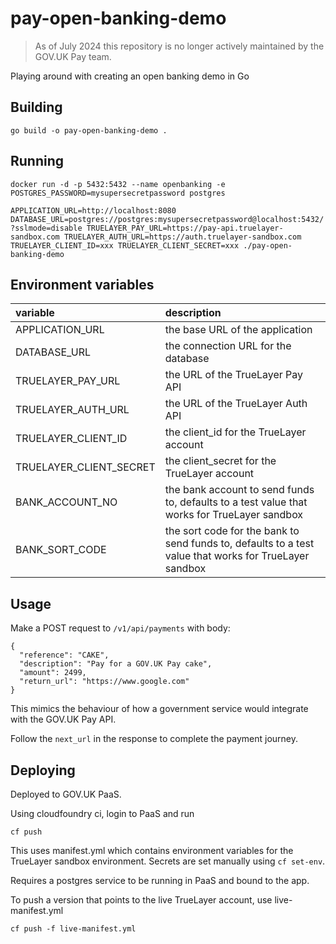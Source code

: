 # pay-open-banking-demo

> As of July 2024 this repository is no longer actively maintained by the GOV.UK Pay team.

Playing around with creating an open banking demo in Go


## Building
```go build -o pay-open-banking-demo .```

## Running

```docker run -d -p 5432:5432 --name openbanking -e POSTGRES_PASSWORD=mysupersecretpassword postgres```

```APPLICATION_URL=http://localhost:8080 DATABASE_URL=postgres://postgres:mysupersecretpassword@localhost:5432/?sslmode=disable TRUELAYER_PAY_URL=https://pay-api.truelayer-sandbox.com TRUELAYER_AUTH_URL=https://auth.truelayer-sandbox.com TRUELAYER_CLIENT_ID=xxx TRUELAYER_CLIENT_SECRET=xxx ./pay-open-banking-demo```

## Environment variables

| variable                | description                                                                                            |
|:------------------------|:-------------------------------------------------------------------------------------------------------|
| APPLICATION_URL         | the base URL of the application                                                                        |
| DATABASE_URL            | the connection URL for the database                                                                    |
| TRUELAYER_PAY_URL       | the URL of the TrueLayer Pay API                                                                       |
| TRUELAYER_AUTH_URL      | the URL of the TrueLayer Auth API                                                                      |
| TRUELAYER_CLIENT_ID     | the client_id for the TrueLayer account                                                                |
| TRUELAYER_CLIENT_SECRET | the client_secret for the TrueLayer account                                                            |
| BANK_ACCOUNT_NO         | the bank account to send funds to, defaults to a test value that works for TrueLayer sandbox           |
| BANK_SORT_CODE          | the sort code for the bank to send funds to, defaults to a test value that works for TrueLayer sandbox |

## Usage

Make a POST request to `/v1/api/payments` with body:

```
{
  "reference": "CAKE",
  "description": "Pay for a GOV.UK Pay cake",
  "amount": 2499,
  "return_url": "https://www.google.com"
}
```

This mimics the behaviour of how a government service would integrate with the GOV.UK Pay API.

Follow the `next_url` in the response to complete the payment journey.

## Deploying

Deployed to GOV.UK PaaS.

Using cloudfoundry ci, login to PaaS and run

`cf push`

This uses manifest.yml which contains environment variables for the TrueLayer sandbox environment.
Secrets are set manually using `cf set-env`.

Requires a postgres service to be running in PaaS and bound to the app.

To push a version that points to the live TrueLayer account, use live-manifest.yml

`cf push -f live-manifest.yml`